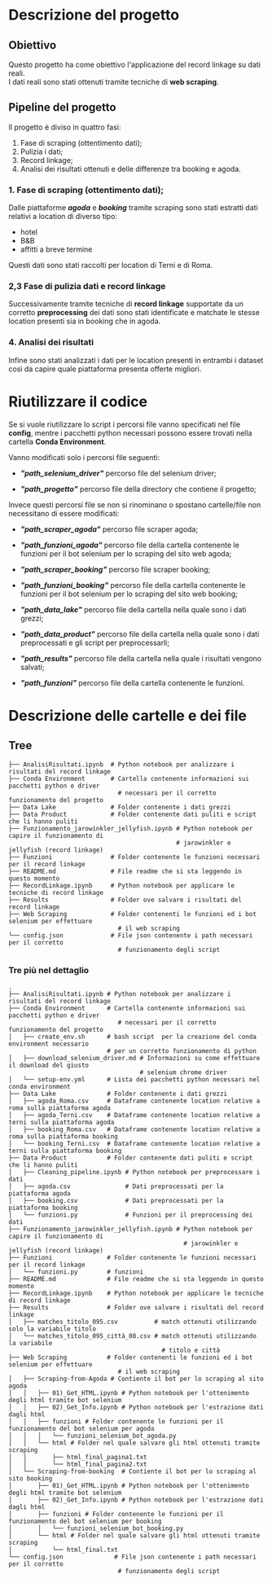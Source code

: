 # Descrizione del progetto

## Obiettivo
Questo progetto ha come obiettivo l'applicazione del record linkage su dati reali.  
I dati reali sono stati ottenuti tramite tecniche di **web scraping**.   

## Pipeline del progetto
Il progetto è diviso in quattro fasi:
  1. Fase di scraping (ottentimento dati);
  2. Pulizia i dati;
  3. Record linkage;
  4. Analisi dei risultati ottenuti e delle differenze tra booking e agoda.

### 1. Fase di scraping (ottentimento dati);

Dalle piattaforme  ***agoda*** e ***booking*** tramite scraping sono stati estratti dati relativi a location di diverso tipo:
- hotel
- B&B
- affitti a breve termine

Questi dati sono stati raccolti per location di Terni e di Roma.  

### 2,3 Fase di pulizia dati e record linkage
Successivamente tramite tecniche di **record linkage** supportate da un corretto **preprocessing** dei dati sono stati identificate e matchate le stesse location presenti sia in booking che in agoda.

### 4. Analisi dei risultati

Infine sono stati analizzati i dati per le location presenti in entrambi i dataset così da 
capire quale piattaforma presenta offerte migliori.   


# Riutilizzare il codice

Se si vuole riutilizzare lo script i percorsi file vanno specificati nel file **config**, mentre i pacchetti python necessari possono essere trovati nella cartella **Conda Environment**. 

Vanno modificati solo i percorsi file seguenti:

-  ***"path_selenium_driver"*** percorso file del selenium driver;

-  ***"path_progetto"*** percorso file della directory che contiene il progetto;

Invece questi percorsi file se non si rinominano o spostano cartelle/file non necessitano di 
essere modificati:

-  ***"path_scraper_agoda"*** percorso file scraper agoda;

-  ***"path_funzioni_agoda"*** percorso file della cartella contenente le funzioni per il 
   bot selenium per lo scraping del sito web agoda;

-  ***"path_scraper_booking"*** percorso file scraper booking;

-  ***"path_funzioni_booking"*** percorso file della cartella contenente le funzioni per il 
   bot selenium per lo scraping del sito web booking;

-  ***"path_data_lake"*** percorso file della cartella nella quale sono i dati grezzi;

-  ***"path_data_product"*** percorso file della cartella nella quale sono i dati  
    preprocessati e gli script per preprocessarli;

-  ***"path_results"*** percorso file della cartella nella quale i risultati vengono salvati;

-  ***"path_funzioni"*** percorso file della cartella contenente le funzioni.



# Descrizione delle cartelle e dei file

## Tree 



```
├── AnalisiRisultati.ipynb  # Python notebook per analizzare i risultati del record linkage
├── Conda Environment       # Cartella contenente informazioni sui pacchetti python e driver 
                              # necessari per il corretto funzionamento del progetto
├── Data Lake               # Folder contenente i dati grezzi
├── Data Product            # Folder contenente dati puliti e script che li hanno puliti
├── Funzionamento_jarowinkler_jellyfish.ipynb # Python notebook per capire il funzionamento di
                                              # jarowinkler e jellyfish (record linkage)     
├── Funzioni                # Folder contenente le funzioni necessari per il record linkage
├── README.md               # File readme che si sta leggendo in questo momento
├── RecordLinkage.ipynb     # Python notebook per applicare le tecniche di record linkage 
├── Results                 # Folder ove salvare i risultati del record linkage
├── Web Scraping            # Folder contenenti le funzioni ed i bot selenium per effettuare 
                              # il web scraping
└── config.json             # File json contenente i path necessari per il corretto    
                              # funzionamento degli script
```


### Tre più nel dettaglio

```
.
├── AnalisiRisultati.ipynb # Python notebook per analizzare i risultati del record linkage
├── Conda Environment      # Cartella contenente informazioni sui pacchetti python e driver 
                              # necessari per il corretto funzionamento del progetto
│   ├── create_env.sh      # bash script  per la creazione del conda environment necessario  
                           # per un corretto funzionamento di python
│   ├── download_selenium_driver.md # Informazioni su come effettuare il download del giusto 
                                    # selenium chrome driver 
│   └── setup-env.yml      # Lista dei pacchetti python necessari nel conda environment 
├── Data Lake              # Folder contenente i dati grezzi
│   ├── agoda_Roma.csv     # Dataframe contenente location relative a roma sulla piattaforma agoda
│   ├── agoda_Terni.csv    # Dataframe contenente location relative a terni sulla piattaforma agoda
│   ├── booking_Roma.csv   # Dataframe contenente location relative a roma sulla piattaforma booking
│   └── booking_Terni.csv  # Dataframe contenente location relative a terni sulla piattaforma booking
├── Data Product           # Folder contenente dati puliti e script che li hanno puliti
│   ├── Cleaning_pipeline.ipynb # Python notebook per preprocessare i dati 
│   ├── agoda.csv               # Dati preprocessati per la piattaforma agoda
│   ├── booking.csv             # Dati preprocessati per la piattaforma booking
│   └── funzioni.py             # Funzioni per il preprocessing dei dati
├── Funzionamento_jarowinkler_jellyfish.ipynb # Python notebook per capire il funzionamento di
                                                # jarowinkler e jellyfish (record linkage)     
├── Funzioni               # Folder contenente le funzioni necessari per il record linkage
│   └── funzioni.py        # funzioni
├── README.md              # File readme che si sta leggendo in questo momento
├── RecordLinkage.ipynb    # Python notebook per applicare le tecniche di record linkage 
├── Results                # Folder ove salvare i risultati del record linkage
│   ├── matches_titolo_095.csv          # match ottenuti utilizzando solo la variabile titolo
│   └── matches_titolo_095_città_08.csv # match ottenuti utilizzando la variabile 
                                          # titolo e città
├── Web Scraping           # Folder contenenti le funzioni ed i bot selenium per effettuare 
                              # il web scraping
│   ├── Scraping-from-Agoda # Contiente il bot per lo scraping al sito agoda
│   │   ├── 01)_Get_HTML.ipynb # Python notebook per l'ottenimento degli html tramite bot selenium
│   │   ├── 02)_Get_Info.ipynb # Python notebook per l'estrazione dati dagli html
│   │   ├── funzioni # Folder contenente le funzioni per il funzionamento del bot selenium per agoda
│   │   │   └── funzioni_selenium_bot_agoda.py 
│   │   └── html # Folder nel quale salvare gli html ottenuti tramite scraping
│   │       ├── html_final_pagina1.txt
│   │       └── html_final_pagina2.txt
│   └── Scraping-from-booking  # Contiente il bot per lo scraping al sito booking
│       ├── 01)_Get_HTML.ipynb # Python notebook per l'ottenimento degli html tramite bot selenium
│       ├── 02)_Get_Info.ipynb # Python notebook per l'estrazione dati dagli html
│       ├── funzioni # Folder contenente le funzioni per il funzionamento del bot selenium per booking
│       │   └── funzioni_selenium_bot_booking.py
│       └── html # Folder nel quale salvare gli html ottenuti tramite scraping
│           └── html_final.txt
└── config.json              # File json contenente i path necessari per il corretto    
                              # funzionamento degli script
```